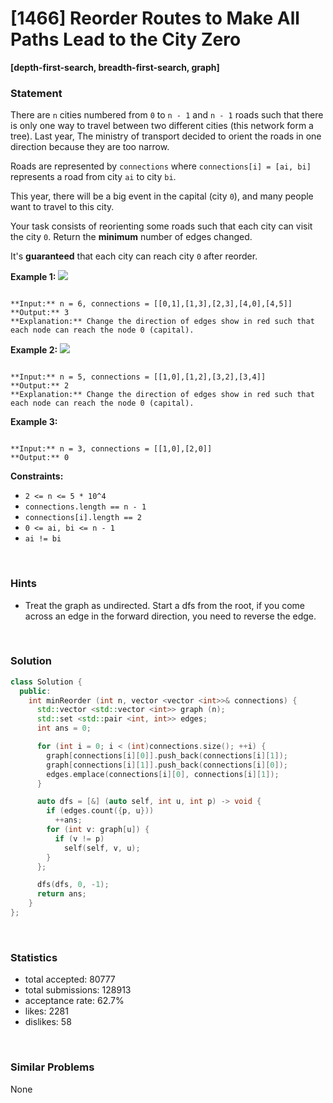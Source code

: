 # [1466] Reorder Routes to Make All Paths Lead to the City Zero

**[depth-first-search, breadth-first-search, graph]**

### Statement

There are `n` cities numbered from `0` to `n - 1` and `n - 1` roads such that there is only one way to travel between two different cities (this network form a tree). Last year, The ministry of transport decided to orient the roads in one direction because they are too narrow.

Roads are represented by `connections` where `connections[i] = [ai, bi]` represents a road from city `ai` to city `bi`.

This year, there will be a big event in the capital (city `0`), and many people want to travel to this city.

Your task consists of reorienting some roads such that each city can visit the city `0`. Return the **minimum** number of edges changed.

It's **guaranteed** that each city can reach city `0` after reorder.


**Example 1:**
![](https://assets.leetcode.com/uploads/2020/05/13/sample_1_1819.png)

```

**Input:** n = 6, connections = [[0,1],[1,3],[2,3],[4,0],[4,5]]
**Output:** 3
**Explanation:** Change the direction of edges show in red such that each node can reach the node 0 (capital).

```

**Example 2:**
![](https://assets.leetcode.com/uploads/2020/05/13/sample_2_1819.png)

```

**Input:** n = 5, connections = [[1,0],[1,2],[3,2],[3,4]]
**Output:** 2
**Explanation:** Change the direction of edges show in red such that each node can reach the node 0 (capital).

```

**Example 3:**

```

**Input:** n = 3, connections = [[1,0],[2,0]]
**Output:** 0

```

**Constraints:**
* `2 <= n <= 5 * 10^4`
* `connections.length == n - 1`
* `connections[i].length == 2`
* `0 <= ai, bi <= n - 1`
* `ai != bi`


<br />

### Hints

- Treat the graph as undirected. Start a dfs from the root, if you come across an edge in the forward direction, you need to reverse the edge.

<br />

### Solution

```cpp
class Solution {
  public:
    int minReorder (int n, vector <vector <int>>& connections) {
      std::vector <std::vector <int>> graph (n);
      std::set <std::pair <int, int>> edges;
      int ans = 0;

      for (int i = 0; i < (int)connections.size(); ++i) {
        graph[connections[i][0]].push_back(connections[i][1]);
        graph[connections[i][1]].push_back(connections[i][0]);
        edges.emplace(connections[i][0], connections[i][1]);
      }

      auto dfs = [&] (auto self, int u, int p) -> void {
        if (edges.count({p, u}))
          ++ans;
        for (int v: graph[u]) {
          if (v != p)
            self(self, v, u);
        }
      };

      dfs(dfs, 0, -1);
      return ans;
    }
};
```

<br />

### Statistics

- total accepted: 80777
- total submissions: 128913
- acceptance rate: 62.7%
- likes: 2281
- dislikes: 58

<br />

### Similar Problems

None

